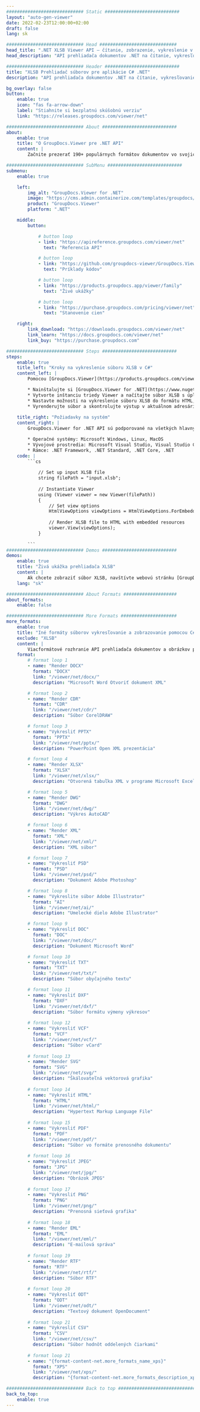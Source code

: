 ```yaml
---
############################# Static ############################
layout: "auto-gen-viewer"
date: 2022-02-23T12:00:00+02:00
draft: false
lang: sk

############################# Head #############################
head_title: ".NET XLSB Viewer API – čítanie, zobrazenie, vykreslenie v C# VB.NET"
head_description: "API prehliadača dokumentov .NET na čítanie, vykresľovanie a zobrazovanie XLSB v akomkoľvek type aplikácií C#, ASP.NET, VB.NET a .NET Core."

############################# Header ############################
title: "XLSB Prehliadač súborov pre aplikácie C# .NET" 
description: "API prehliadača dokumentov .NET na čítanie, vykresľovanie a zobrazovanie súboru XLSB v akomkoľvek type aplikácií C#, ASP.NET, VB.NET a .NET Core. Zobrazte vykreslené súbory so skutočným formátovaním a rozložením v HTML5, PDF alebo ako obrázok pomocou niekoľkých riadkov kódu." 

bg_overlay: false
button:
    enable: true
    icon: "fas fa-arrow-down"
    label: "Stiahnite si bezplatnú skúšobnú verziu"
    link: "https://releases.groupdocs.com/viewer/net"

############################# About ############################
about:
    enable: true
    title: "O GroupDocs.Viewer pre .NET API" 
    content: |
        Začnite prezerať 190+ populárnych formátov dokumentov vo svojich .NET aplikáciách pomocou GroupDocs.Viewer for .NET API pridaním niekoľkých riadkov kódu. Vývojári môžu jednoducho zobraziť PDF, Word Processing, Excel Spreadsheet, Presentation, Visio, Project, Outlook a mnoho ďalších populárnych formátov dokumentov v HTML5, obrázkových alebo PDF režimoch. Vykresľovanie dokumentu je rýchle, identické s pôvodným zdrojovým súborom a nevyžaduje inštaláciu dodatočného softvéru ani iných externých knižníc.

############################# SubMenu ############################
submenu:
    enable: true

    left:
        img_alt: "GroupDocs.Viewer for .NET"
        image: "https://cms.admin.containerize.com/templates/groupdocs/images/product-logos/90x90-noborder/groupdocs-viewer-net.png"
        product: "GroupDocs.Viewer"
        platform: ".NET"

    middle:
        button:

            # button loop
            - link: "https://apireference.groupdocs.com/viewer/net"
              text: "Referencia API"

            # button loop
            - link: "https://github.com/groupdocs-viewer/GroupDocs.Viewer-for-.NET"
              text: "Príklady kódov"

            # button loop
            - link: "https://products.groupdocs.app/viewer/family"
              text: "Živé ukážky"

            # button loop
            - link: "https://purchase.groupdocs.com/pricing/viewer/net"
              text: "Stanovenie cien"

    right:
        link_download: "https://downloads.groupdocs.com/viewer/net"
        link_learn: "https://docs.groupdocs.com/viewer/net"
        link_buy: "https://purchase.groupdocs.com"

############################# Steps ############################
steps:
    enable: true
    title_left: "Kroky na vykreslenie súboru XLSB v C#" 
    content_left: |
        Pomocou [GroupDocs.Viewer](https://products.groupdocs.com/viewer/net/) môžete vykresliť XLSB do HTML, JPEG, PNG alebo PDF v niekoľkých krokoch.

        * Nainštalujte si [GroupDocs.Viewer for .NET](https://www.nuget.org/packages/groupdocs.viewer) pomocou svojho obľúbeného správcu balíkov. 
        * Vytvorte inštanciu triedy Viewer a načítajte súbor XLSB s úplnou cestou. 
        * Nastavte možnosti na vykreslenie súboru XLSB do formátu HTML, PNG, JPEG alebo PDF. 
        * Vyrenderujte súbor a skontrolujte výstup v aktuálnom adresári. 
        
    title_right: "Požiadavky na systém" 
    content_right: |
        GroupDocs.Viewer for .NET API sú podporované na všetkých hlavných platformách a operačných systémoch. Pred spustením nižšie uvedeného kódu sa uistite, že máte vo svojom systéme nainštalované nasledujúce predpoklady.

        * Operačné systémy: Microsoft Windows, Linux, MacOS 
        * Vývojové prostredia: Microsoft Visual Studio, Visual Studio Code, .NET CLI 
        * Rámce: .NET Framework, .NET Standard, .NET Core, .NET 
    code: |
        ```cs
                        
            // Set up input XLSB file
            string filePath = "input.xlsb";
        
            // Instantiate Viewer
            using (Viewer viewer = new Viewer(filePath))
            {
            	// Set view options 
            	HtmlViewOptions viewOptions = HtmlViewOptions.ForEmbeddedResources();
                    
            	// Render XLSB file to HTML with embedded resources
            	viewer.View(viewOptions);
            }
             
        ```
############################# Demos ############################
demos:
    enable: true
    title: "Živá ukážka prehliadača XLSB"
    content: |
        Ak chcete zobraziť súbor XLSB, navštívte webovú stránku [GroupDocs.Viewer Online Apps](https://products.groupdocs.app/viewer/xlsb).
    lang: "sk"

############################# About Formats ####################
about_formats:
    enable: false

############################# More Formats #####################
more_formats:
    enable: true
    title: "Iné formáty súborov vykresľovanie a zobrazovanie pomocou C#"
    exclude: "XLSB"
    content: |
        Viacformátové rozhranie API prehliadača dokumentov a obrázkov pre .NET. Pozrite si niektoré z populárnych formátov súborov nižšie bez akýchkoľvek externých prehliadačov.
    format: 
        # format loop 1
        - name: "Render DOCX"
          format: "DOCX"
          link: "/viewer/net/docx/"
          description: "Microsoft Word Otvoriť dokument XML" 

        # format loop 2
        - name: "Render CDR" 
          format: "CDR"
          link: "/viewer/net/cdr/"
          description: "Súbor CorelDRAW" 

        # format loop 3
        - name: "Vykresliť PPTX"
          format: "PPTX"
          link: "/viewer/net/pptx/"
          description: "PowerPoint Open XML prezentácia" 

        # format loop 4
        - name: "Render XLSX"
          format: "XLSX"
          link: "/viewer/net/xlsx/"
          description: "Otvorená tabuľka XML v programe Microsoft Excel" 

        # format loop 5
        - name: "Render DWG"
          format: "DWG"
          link: "/viewer/net/dwg/"
          description: "Výkres AutoCAD"

        # format loop 6
        - name: "Render XML"
          format: "XML"
          link: "/viewer/net/xml/"
          description: "XML súbor"

        # format loop 7
        - name: "Vykresliť PSD"
          format: "PSD"
          link: "/viewer/net/psd/"
          description: "Dokument Adobe Photoshop"

        # format loop 8
        - name: "Vykreslite súbor Adobe Illustrator"
          format: "AI"
          link: "/viewer/net/ai/"
          description: "Umelecké dielo Adobe Illustrator"

        # format loop 9
        - name: "Vykresliť DOC"
          format: "DOC"
          link: "/viewer/net/doc/"
          description: "Dokument Microsoft Word" 

        # format loop 10
        - name: "Vykresliť TXT" 
          format: "TXT"
          link: "/viewer/net/txt/"
          description: "Súbor obyčajného textu" 

        # format loop 11
        - name: "Vykresliť DXF" 
          format: "DXF"
          link: "/viewer/net/dxf/"
          description: "Súbor formátu výmeny výkresov"  
          
        # format loop 12
        - name: "Vykresliť VCF"
          format: "VCF"
          link: "/viewer/net/vcf/"
          description: "Súbor vCard"  
              
        # format loop 13
        - name: "Render SVG"
          format: "SVG"
          link: "/viewer/net/svg/"
          description: "Škálovateľná vektorová grafika" 
          
        # format loop 14
        - name: "Vykresliť HTML"
          format: "HTML"
          link: "/viewer/net/html/"
          description: "Hypertext Markup Language File" 
          
        # format loop 15
        - name: "Vykresliť PDF"
          format: "PDF"
          link: "/viewer/net/pdf/"
          description: "Súbor vo formáte prenosného dokumentu"
          
        # format loop 16
        - name: "Vykresliť JPEG"
          format: "JPG"
          link: "/viewer/net/jpg/"
          description: "Obrázok JPEG"
          
        # format loop 17
        - name: "Vykresliť PNG"
          format: "PNG"
          link: "/viewer/net/png/"
          description: "Prenosná sieťová grafika" 
          
        # format loop 18
        - name: "Render EML"
          format: "EML"
          link: "/viewer/net/eml/"
          description: "E-mailová správa" 
          
        # format loop 19
        - name: "Render RTF"
          format: "RTF"
          link: "/viewer/net/rtf/"
          description: "Súbor RTF" 
          
        # format loop 20
        - name: "Vykresliť ODT"
          format: "ODT"
          link: "/viewer/net/odt/"
          description: "Textový dokument OpenDocument" 
          
        # format loop 21
        - name: "Vykresliť CSV"
          format: "CSV"
          link: "/viewer/net/csv/"
          description: "Súbor hodnôt oddelených čiarkami" 
          
        # format loop 21
        - name: "{format-content-net.more_formats_name_xps}"
          format: "XPS"
          link: "/viewer/net/xps/"
          description: "{format-content-net.more_formats_description_xps}" 

############################# Back to top ###############################
back_to_top:
    enable: true
---
```

